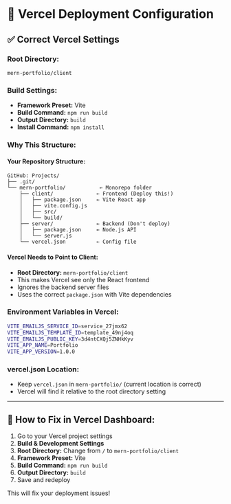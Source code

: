# 🚀 Vercel Deployment Configuration

## ✅ **Correct Vercel Settings**

### **Root Directory:**
```
mern-portfolio/client
```

### **Build Settings:**
- **Framework Preset:** Vite
- **Build Command:** `npm run build`
- **Output Directory:** `build`
- **Install Command:** `npm install`

### **Why This Structure:**

#### Your Repository Structure:
```
GitHub: Projects/
├── .git/
└── mern-portfolio/           ← Monorepo folder
    ├── client/              ← Frontend (Deploy this!)
    │   ├── package.json     ← Vite React app
    │   ├── vite.config.js
    │   ├── src/
    │   └── build/
    ├── server/              ← Backend (Don't deploy)
    │   ├── package.json     ← Node.js API
    │   └── server.js
    └── vercel.json          ← Config file
```

#### Vercel Needs to Point to Client:
- **Root Directory:** `mern-portfolio/client` 
- This makes Vercel see only the React frontend
- Ignores the backend server files
- Uses the correct `package.json` with Vite dependencies

### **Environment Variables in Vercel:**
```bash
VITE_EMAILJS_SERVICE_ID=service_27jmx62
VITE_EMAILJS_TEMPLATE_ID=template_49nj4oq
VITE_EMAILJS_PUBLIC_KEY=3d4ntCXQj5ZNHkKyv
VITE_APP_NAME=Portfolio
VITE_APP_VERSION=1.0.0
```

### **vercel.json Location:**
- Keep `vercel.json` in `mern-portfolio/` (current location is correct)
- Vercel will find it relative to the root directory setting

---

## 🔧 **How to Fix in Vercel Dashboard:**

1. Go to your Vercel project settings
2. **Build & Development Settings**
3. **Root Directory:** Change from `/` to `mern-portfolio/client`
4. **Framework Preset:** Vite
5. **Build Command:** `npm run build`
6. **Output Directory:** `build`
7. Save and redeploy

This will fix your deployment issues!